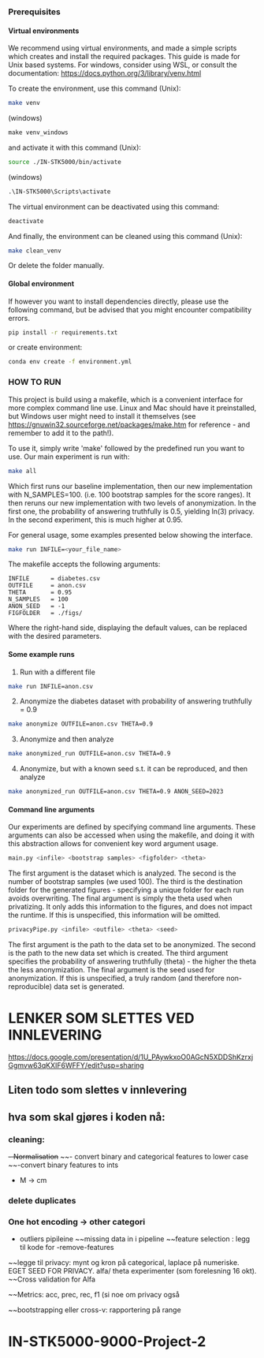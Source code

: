 ### Prerequisites
#### Virtual environments
We recommend using virtual environments, and made a simple scripts which creates and install the required packages. This guide is made for Unix based systems.
For windows, consider using WSL, or consult the documentation: https://docs.python.org/3/library/venv.html

To create the environment, use this command (Unix):

```bash
make venv
```

(windows)
```cmd
make venv_windows
```
and activate it with this command (Unix):

```bash
source ./IN-STK5000/bin/activate
```

(windows)
```cmd
.\IN-STK5000\Scripts\activate
```
The virtual environment can be deactivated using this command:

```bash
deactivate
```
And finally, the environment can be cleaned using this command (Unix):

```bash
make clean_venv
```

Or delete the folder manually.

#### Global environment
If however you want to install dependencies directly, please use the following command, but be advised that you might encounter compatibility errors.

```bash
pip install -r requirements.txt
```
or create environment:
```bash
conda env create -f environment.yml
```


### HOW TO RUN

This project is build using a makefile, which is a convenient interface for more complex command line use. Linux and Mac should have it preinstalled, but Windows user might need to install it themselves (see https://gnuwin32.sourceforge.net/packages/make.htm for reference - and remember to add it to the path!).

To use it, simply write 'make' followed by the predefined run you want to use. Our main experiment is run with:

```bash
make all
```

Which first runs our baseline implementation, then our new implementation with N_SAMPLES=100. (i.e. 100 bootstrap samples for the score ranges). It then reruns our new implementation with two levels of anonymization. In the first one, the probability of answering truthfully is 0.5, yielding ln(3) privacy. In the second experiment, this is much higher at 0.95.

For general usage, some examples presented below showing the interface.

```bash
make run INFILE=<your_file_name>
```

The makefile accepts the following arguments:

```
INFILE      = diabetes.csv
OUTFILE     = anon.csv
THETA       = 0.95
N_SAMPLES   = 100
ANON_SEED   = -1 
FIGFOLDER   = ./figs/
```

Where the right-hand side, displaying the default values, can be replaced with the desired parameters.

#### Some example runs
1. Run with a different file
```bash
make run INFILE=anon.csv
```
2. Anonymize the diabetes dataset with probability of answering truthfully = 0.9
```bash
make anonymize OUTFILE=anon.csv THETA=0.9
```

3. Anonymize and then analyze
```bash
make anonymized_run OUTFILE=anon.csv THETA=0.9
```

4. Anonymize, but with a known seed s.t. it can be reproduced, and then analyze
```bash
make anonymized_run OUTFILE=anon.csv THETA=0.9 ANON_SEED=2023
```

#### Command line arguments
Our experiments are defined by specifying command line arguments. These arguments can also be accessed when using the makefile, and doing it with this abstraction allows for convenient key word argument usage.

```bash
main.py <infile> <bootstrap samples> <figfolder> <theta>
```
The first argument is the dataset which is analyzed. The second is the number of bootstrap samples (we used 100). The third is the destination folder for the generated figures - specifying a unique folder for each run avoids overwriting. The final argument is simply the theta used when privatizing. It only adds this information to the figures, and does not impact the runtime. If this is unspecified, this information will be omitted.

```bash
privacyPipe.py <infile> <outfile> <theta> <seed>
```
The first argument is the path to the data set to be anonymized. The second is the path to the new data set which is created. The third argument specifies the probability of answering truthfully (theta) - the higher the theta the less anonymization. The final argument is the seed used for anonymization. If this is unspecified, a truly random (and therefore non-reproducible) data set is generated.

# LENKER SOM SLETTES VED INNLEVERING 
https://docs.google.com/presentation/d/1U_PAywkxoO0AGcN5XDDShKzrxjGgmvw63qKXIF6WFFY/edit?usp=sharing

## Liten todo som slettes v innlevering 
## hva som skal gjøres i koden nå: 
### cleaning: 
~~- Normalisation~~
 ~~- convert binary and categorical features to lower case
 ~~-convert binary features to ints
- M -> cm 
### delete duplicates 
### One hot encoding -> other categori
- outliers pipileine
~~missing data in i pipeline
~~feature selection : legg til kode for -remove-features

~~legge til privacy: mynt og kron på categorical, laplace på numeriske. EGET SEED FOR PRIVACY. alfa/ theta experimenter (som forelesning 16 okt). 
~~Cross validation for Alfa

~~Metrics: acc, prec, rec, f1 (si noe om privacy også 

~~bootstrapping eller cross-v: rapportering på range

# IN-STK5000-9000-Project-2
